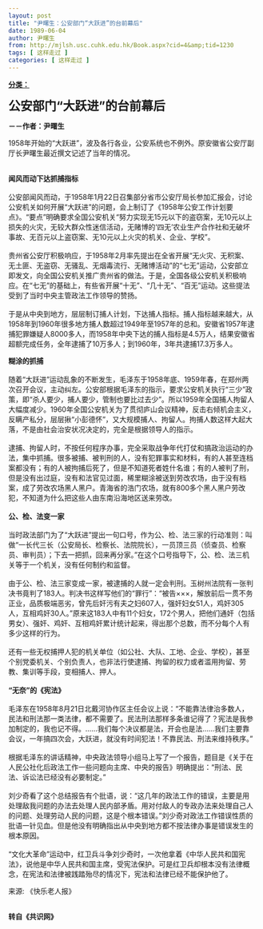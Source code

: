 ```yaml
---
layout: post
title: "尹曙生：公安部门“大跃进”的台前幕后"
date: 1989-06-04
author: 尹曙生
from: http://mjlsh.usc.cuhk.edu.hk/Book.aspx?cid=4&amp;tid=1230
tags: [ 这样走过 ]
categories: [ 这样走过 ]
---
```


<div style="margin: 15px 10px 10px 0px;">
<div>
<span id="ctl00_ContentPlaceHolder1_chapter1_SubjectLabel" style="font-weight:bold;text-decoration:underline;">
   分类：
  </span>
</div>
<p>
<strong>
<font size="5">
    公安部门“大跃进”的台前幕后
   </font>
</strong>
</p>
<p>
<strong>
   －－作者：尹曙生
  </strong>
</p>
<p>
  1958年开始的“大跃进”，波及各行各业，公安系统也不例外。原安徽省公安厅副厅长尹曙生最近撰文记述了当年的情况。
 </p>
<p>
<br/>
<strong>
   闻风而动下达抓捕指标
   <br/>
</strong>
<br/>
  公安部闻风而动，于1958年1月22日召集部分省市公安厅局长参加汇报会，讨论公安机关如何开展“大跃进”的问题，会上制订了《1958年公安工作计划要点》。“要点”明确要求全国公安机关“努力实现无15元以下的盗窃案，无10元以上损失的火灾，无较大群众性迷信活动，无赌博的‘四无’农业生产合作社和无破坏事故、无百元以上盗窃案、无10元以上火灾的机关、企业、学校”。
  <br/>
<br/>
  贵州省公安厅积极响应，于1958年2月率先提出在全省开展“无火灾、无积案、无土匪、无盗窃、无骚乱、无烟毒流行、无赌博活动”的“七无”运动，公安部立即发文，向全国公安机关推广贵州省的做法。于是，全国各级公安机关积极响应。在“七无”的基础上，有些省开展“十无”、“几十无”、“百无”运动。这些提法受到了当时中央主管政法工作领导的赞扬。
  <br/>
<br/>
  于是从中央到地方，层层制订捕人计划，下达捕人指标。捕人指标越来越大，从1958年到1960年很多地方捕人数超过1949年至1957年的总和。安徽省1957年逮捕犯罪嫌疑人8000多人，而1958年中央下达的捕人指标是4.5万人，结果安徽省超额完成任务，全年逮捕了10万多人；到1960年，3年共逮捕17.3万多人。
 </p>
<p>
<strong>
   糊涂的抓捕
   <br/>
</strong>
<br/>
  随着“大跃进”运动乱象的不断发生，毛泽东于1958年底、1959年春，在郑州两次召开会议，主动纠左。公安部根据毛泽东的指示，要求公安机关执行“三少”政策，即“杀人要少，捕人要少，管制也要比过去少”。所以1959年全国捕人拘留人大幅度减少。1960年全国公安机关为了贯彻庐山会议精神，反击右倾机会主义，反瞒产私分，层层揪“小彭德怀”，又大规模捕人、拘留人。拘捕人数这样大起大落，不是由社会治安状况决定的，完全是根据领导人的指示。
  <br/>
<br/>
  逮捕、拘留人时，不按任何程序办事，完全采取战争年代打仗和搞政治运动的办法，集中抓捕。很多被捕、被判刑的人，没有犯罪事实和材料，有的人甚至连档案都没有；有的人被拘捕后死了，但是不知道死者姓什名谁；有的人被判了刑，但是没有出过庭，没有和法官见过面，稀里糊涂被送到劳改农场，由于没有档案，成了劳改农场黑人黑户。青海省的浩门农场，就有800多个黑人黑户劳改犯，不知道为什么把这些人由东南沿海地区送来劳改。
  <br/>
<br/>
<strong>
   公、检、法变一家
   <br/>
<br/>
</strong>
  当时政法部门为了“大跃进”提出一句口号，作为公、检、法三家的行动准则：叫做“一长代三长（公安局长、检察长、法院院长），一员顶三员（侦查员、检察员、审判员）；下去一把抓，回来再分家。”在这个口号指导下，公、检、法三机关等于一个机关，没有任何制约和监督。
  <br/>
<br/>
  由于公、检、法三家变成一家，被逮捕的人就一定会判刑。玉树州法院有一张判决书竟判了183人。判决书这样写他们的“罪行”：“被告×××，解放前后一贯不务正业，品质极端恶劣，曾先后奸污有夫之妇607人，强奸妇女51人，鸡奸305人，互相鸡奸30人。”原来这183人中有11个妇女，172个男人，把他们通奸（包括男女）、强奸、鸡奸、互相鸡奸累计统计起来，得出那个总数，而不分每个人有多少这样的行为。
  <br/>
<br/>
  还有一些无权捕押人犯的机关单位（如公社、大队、工地、企业、学校），甚至个别党委机关、个别负责人，也非法行使逮捕、拘留的权力或者滥用拘留、劳教、集训等手段，变相捕人、押人。
  <br/>
<br/>
<strong>
   “无奈”的《宪法》
   <br/>
</strong>
<br/>
  毛泽东在1958年8月21日北戴河协作区主任会议上说：“不能靠法律治多数人，民法和刑法那一类法律，都不需要了。民法刑法那样多条谁记得了？宪法是我参加制定的，我也记不得。……我们每个决议都是法，开会也是法……我们主要靠会议，一年搞四次会，大跃进，就没有时间犯法！不靠民法、刑法来维持秩序。”
  <br/>
<br/>
  根据毛泽东的讲话精神，中央政法领导小组马上写了一个报告，题目是《关于在人民公社化后政法工作一些问题向主席、中央的报告》明确提出：“刑法、民法、诉讼法已经没有必要制定。”
  <br/>
<br/>
  刘少奇看了这个总结报告有个批语，说：“这几年的政法工作的错误，主要是用处理敌我问题的办法去处理人民内部矛盾。用对付敌人的专政办法来处理自己人的问题、处理劳动人民的问题，这是个根本错误。”刘少奇对政法工作错误性质的批语一针见血。但是他没有明确指出从中央到地方都不按法律办事是错误发生的根本原因。
  <br/>
<br/>
  “文化大革命”运动中，红卫兵斗争刘少奇时，一次他拿着《中华人民共和国宪法》，说他是中华人民共和国主席，受宪法保护。可是红卫兵却根本没有法律概念，在宪法和法律被践踏殆尽的情况下，宪法和法律已经不能保护他了。
 </p>
<p>
  来源: 《快乐老人报》
 </p>
<p>
<br/>
<strong>
   转自《共识网》
  </strong>
</p>
</div>
